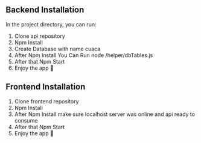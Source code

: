 ## Backend Installation

In the project directory, you can run:

<ol>
    <li>Clone api repository</li>
    <li>Npm Install</li>
    <li>Create Database  with name cuaca</li>
    <li>After Npm Install You Can Run node /helper/dbTables.js</li>
    <li>After that Npm Start</li>
    <li>Enjoy the app  </li>
</ol>

## Frontend Installation
<ol>
    <li>Clone frontend repository</li>
    <li>Npm Install</li>
    <li>After Npm Install make sure localhost server was online and api ready to consume</li>
    <li>After that Npm Start</li>
    <li>Enjoy the app  </li>
</ol>

